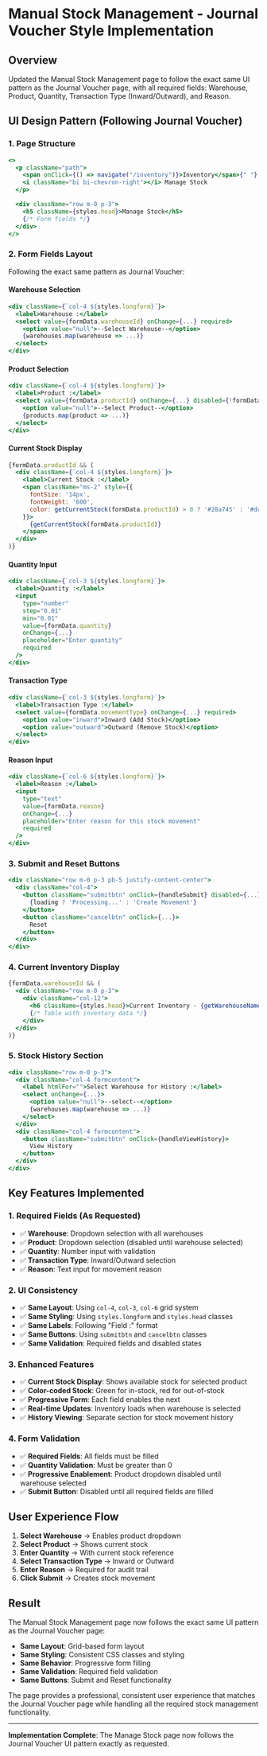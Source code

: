 # Manual Stock Management - Journal Voucher Style Implementation

## Overview
Updated the Manual Stock Management page to follow the exact same UI pattern as the Journal Voucher page, with all required fields: Warehouse, Product, Quantity, Transaction Type (Inward/Outward), and Reason.

## UI Design Pattern (Following Journal Voucher)

### **1. Page Structure**
```jsx
<>
  <p className="path">
    <span onClick={() => navigate("/inventory")}>Inventory</span>{" "}
    <i className="bi bi-chevron-right"></i> Manage Stock
  </p>

  <div className="row m-0 p-3">
    <h5 className={styles.head}>Manage Stock</h5>
    {/* Form fields */}
  </div>
</>
```

### **2. Form Fields Layout**
Following the exact same pattern as Journal Voucher:

#### **Warehouse Selection**
```jsx
<div className={`col-4 ${styles.longform}`}>
  <label>Warehouse :</label>
  <select value={formData.warehouseId} onChange={...} required>
    <option value="null">--Select Warehouse--</option>
    {warehouses.map(warehouse => ...)}
  </select>
</div>
```

#### **Product Selection**
```jsx
<div className={`col-4 ${styles.longform}`}>
  <label>Product :</label>
  <select value={formData.productId} onChange={...} disabled={!formData.warehouseId} required>
    <option value="null">--Select Product--</option>
    {products.map(product => ...)}
  </select>
</div>
```

#### **Current Stock Display**
```jsx
{formData.productId && (
  <div className={`col-4 ${styles.longform}`}>
    <label>Current Stock :</label>
    <span className="ms-2" style={{ 
      fontSize: '14px', 
      fontWeight: '600',
      color: getCurrentStock(formData.productId) > 0 ? '#28a745' : '#dc3545'
    }}>
      {getCurrentStock(formData.productId)}
    </span>
  </div>
)}
```

#### **Quantity Input**
```jsx
<div className={`col-3 ${styles.longform}`}>
  <label>Quantity :</label>
  <input
    type="number"
    step="0.01"
    min="0.01"
    value={formData.quantity}
    onChange={...}
    placeholder="Enter quantity"
    required
  />
</div>
```

#### **Transaction Type**
```jsx
<div className={`col-3 ${styles.longform}`}>
  <label>Transaction Type :</label>
  <select value={formData.movementType} onChange={...} required>
    <option value="inward">Inward (Add Stock)</option>
    <option value="outward">Outward (Remove Stock)</option>
  </select>
</div>
```

#### **Reason Input**
```jsx
<div className={`col-6 ${styles.longform}`}>
  <label>Reason :</label>
  <input
    type="text"
    value={formData.reason}
    onChange={...}
    placeholder="Enter reason for this stock movement"
    required
  />
</div>
```

### **3. Submit and Reset Buttons**
```jsx
<div className="row m-0 p-3 pb-5 justify-content-center">
  <div className="col-4">
    <button className="submitbtn" onClick={handleSubmit} disabled={...}>
      {loading ? 'Processing...' : 'Create Movement'}
    </button>
    <button className="cancelbtn" onClick={...}>
      Reset
    </button>
  </div>
</div>
```

### **4. Current Inventory Display**
```jsx
{formData.warehouseId && (
  <div className="row m-0 p-3">
    <div className="col-12">
      <h6 className={styles.head}>Current Inventory - {getWarehouseName(formData.warehouseId)}</h6>
      {/* Table with inventory data */}
    </div>
  </div>
)}
```

### **5. Stock History Section**
```jsx
<div className="row m-0 p-3">
  <div className="col-4 formcontent">
    <label htmlFor="">Select Warehouse for History :</label>
    <select onChange={...}>
      <option value="null">--select--</option>
      {warehouses.map(warehouse => ...)}
    </select>
  </div>
  <div className="col-4 formcontent">
    <button className="submitbtn" onClick={handleViewHistory}>
      View History
    </button>
  </div>
</div>
```

## Key Features Implemented

### **1. Required Fields (As Requested)**
- ✅ **Warehouse**: Dropdown selection with all warehouses
- ✅ **Product**: Dropdown selection (disabled until warehouse selected)
- ✅ **Quantity**: Number input with validation
- ✅ **Transaction Type**: Inward/Outward selection
- ✅ **Reason**: Text input for movement reason

### **2. UI Consistency**
- ✅ **Same Layout**: Using `col-4`, `col-3`, `col-6` grid system
- ✅ **Same Styling**: Using `styles.longform` and `styles.head` classes
- ✅ **Same Labels**: Following "Field :" format
- ✅ **Same Buttons**: Using `submitbtn` and `cancelbtn` classes
- ✅ **Same Validation**: Required fields and disabled states

### **3. Enhanced Features**
- ✅ **Current Stock Display**: Shows available stock for selected product
- ✅ **Color-coded Stock**: Green for in-stock, red for out-of-stock
- ✅ **Progressive Form**: Each field enables the next
- ✅ **Real-time Updates**: Inventory loads when warehouse is selected
- ✅ **History Viewing**: Separate section for stock movement history

### **4. Form Validation**
- ✅ **Required Fields**: All fields must be filled
- ✅ **Quantity Validation**: Must be greater than 0
- ✅ **Progressive Enablement**: Product dropdown disabled until warehouse selected
- ✅ **Submit Button**: Disabled until all required fields are filled

## User Experience Flow

1. **Select Warehouse** → Enables product dropdown
2. **Select Product** → Shows current stock
3. **Enter Quantity** → With current stock reference
4. **Select Transaction Type** → Inward or Outward
5. **Enter Reason** → Required for audit trail
6. **Click Submit** → Creates stock movement

## Result

The Manual Stock Management page now follows the exact same UI pattern as the Journal Voucher page:

- **Same Layout**: Grid-based form layout
- **Same Styling**: Consistent CSS classes and styling
- **Same Behavior**: Progressive form filling
- **Same Validation**: Required field validation
- **Same Buttons**: Submit and Reset functionality

The page provides a professional, consistent user experience that matches the Journal Voucher page while handling all the required stock management functionality.

---

**Implementation Complete**: The Manage Stock page now follows the Journal Voucher UI pattern exactly as requested.
